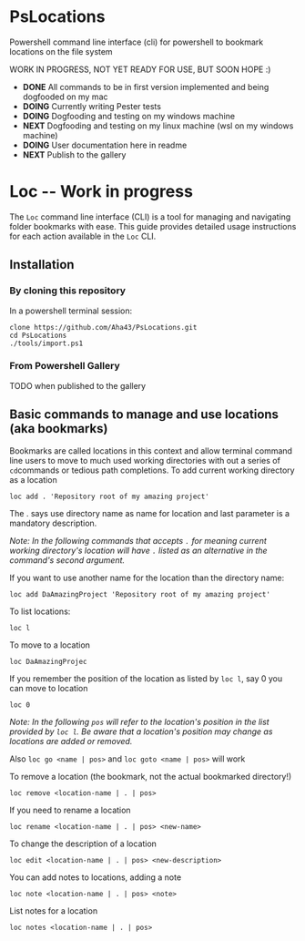 # PsLocations
Powershell command line interface (cli) for powershell to bookmark locations on the file system

WORK IN PROGRESS, NOT YET READY FOR USE, BUT SOON HOPE :)

- **DONE** All commands to be in first version implemented and being dogfooded on my mac
- **DOING** Currently writing Pester tests
- **DOING** Dogfooding and testing on my windows machine
- **NEXT** Dogfooding and testing on my linux machine (wsl on my windows machine)
- **DOING** User documentation here in readme
- **NEXT** Publish to the gallery

# Loc -- Work in progress

The `Loc` command line interface (CLI) is a tool for managing and navigating folder bookmarks with ease. This guide provides detailed usage instructions for each action available in the `Loc` CLI.

## Installation

### By cloning this repository

In a powershell terminal session:

```
clone https://github.com/Aha43/PsLocations.git
cd PsLocations
./tools/import.ps1
```

### From Powershell Gallery

TODO when published to the gallery

## Basic commands to manage and use locations (aka bookmarks)

Bookmarks are called locations in this context and allow terminal command line users to move to much used working directories with out a series of ```cd```commands or tedious path completions. To add current working directory as a location

```
loc add . 'Repository root of my amazing project'
```
The . says use directory name as name for location and last parameter is a mandatory description. 

*Note: In the following commands that accepts `.` for meaning current working directory's location will have `.` listed as an alternative in the command's second argument.*

If you want to use another name for the location than the directory name:

```
loc add DaAmazingProject 'Repository root of my amazing project'
```

To list locations:

```
loc l
```

To move to a location

```
loc DaAmazingProjec
```

If you remember the position of the location as listed by ```loc l```, say 0 you can move to location

```
loc 0
```

*Note: In the following `pos` will refer to the location's position in the list provided by `loc l`. Be aware that a location's position may change as locations are added or removed.*

Also ```loc go <name | pos>``` and ```loc goto <name | pos>``` will work

To remove a location (the bookmark, not the actual bookmarked directory!)

```
loc remove <location-name | . | pos>
```

If you need to rename a location

```
loc rename <location-name | . | pos> <new-name>
```

To change the description of a location

```
loc edit <location-name | . | pos> <new-description>
```

You can add notes to locations, adding a note

```
loc note <location-name | . | pos> <note>
```

List notes for a location

```
loc notes <location-name | . | pos>
```
